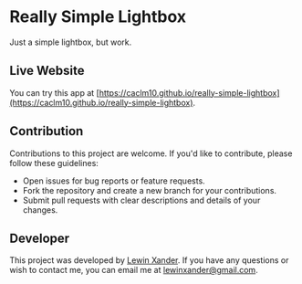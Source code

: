 # Really Simple Lightbox

Just a simple lightbox, but work.

## Live Website

You can try this app at [https://caclm10.github.io/really-simple-lightbox](https://caclm10.github.io/really-simple-lightbox).

## Contribution

Contributions to this project are welcome. If you'd like to contribute, please follow these guidelines:

-   Open issues for bug reports or feature requests.
-   Fork the repository and create a new branch for your contributions.
-   Submit pull requests with clear descriptions and details of your changes.

## Developer

This project was developed by [Lewin Xander](https://portfolio-caclm10.vercel.app). If you have any questions or wish to contact me, you can email me at [lewinxander@gmail.com](mailto:lewinxander@gmail.com).
